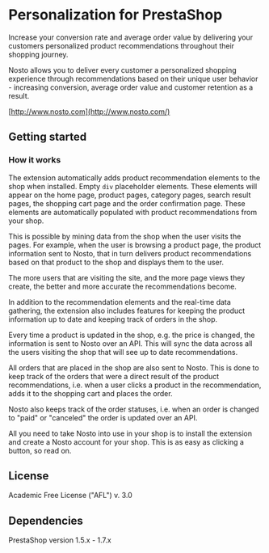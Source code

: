 # Personalization for PrestaShop

Increase your conversion rate and average order value by delivering your customers personalized product recommendations throughout their shopping journey.

Nosto allows you to deliver every customer a personalized shopping experience through recommendations based on their unique user behavior - increasing conversion, average order value and customer retention as a result.

[http://www.nosto.com](http://www.nosto.com/)

## Getting started

### How it works

The extension automatically adds product recommendation elements to the shop when installed. Empty `div`
placeholder elements. These elements will appear on the home page, product pages, category pages, search result pages, the shopping cart page and the order confirmation page. These elements are automatically populated with product recommendations from your shop.

This is possible by mining data from the shop when the user visits the pages. For example, when the user is browsing a product page, the product information sent to Nosto, that in turn delivers product recommendations
based on that product to the shop and displays them to the user.

The more users that are visiting the site, and the more page views they create, the better and more accurate the
recommendations become.

In addition to the recommendation elements and the real-time data gathering, the extension also includes features for keeping the product information up to date and keeping track of orders in the shop.

Every time a product is updated in the shop, e.g. the price is changed, the information is sent to Nosto over an API. This will sync the data across all the users visiting the shop that will see up to date recommendations.

All orders that are placed in the shop are also sent to Nosto. This is done to keep track of the orders that were a direct result of the product recommendations, i.e. when a user clicks a product in the recommendation, adds it to the shopping cart and places the order.

Nosto also keeps track of the order statuses, i.e. when an order is changed to "paid" or "canceled" the order is
updated over an API.

All you need to take Nosto into use in your shop is to install the extension and create a Nosto account for your
shop. This is as easy as clicking a button, so read on.

## License

Academic Free License ("AFL") v. 3.0

## Dependencies

PrestaShop version 1.5.x - 1.7.x
